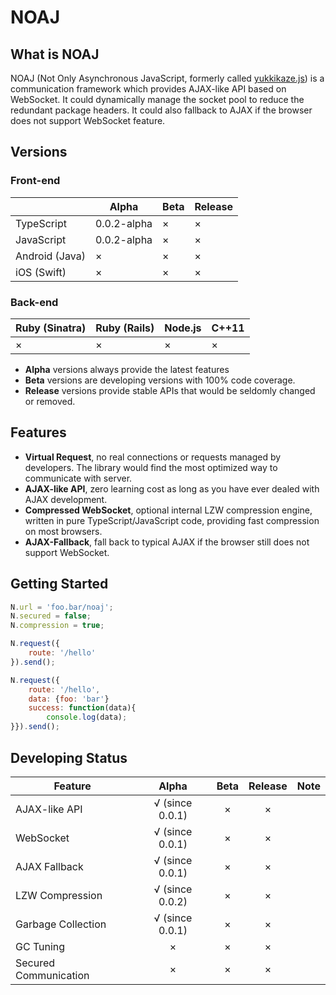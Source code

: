 # NOAJ

## What is NOAJ
NOAJ (Not Only Asynchronous JavaScript, formerly called [yukkikaze.js](https://github.com/dsh0416/yukkikaze.js)) is a communication framework which provides AJAX-like API based on WebSocket. It could dynamically manage the socket pool to reduce the redundant package headers. It could also fallback to AJAX if the browser does not support WebSocket feature.

## Versions

### Front-end

|                | Alpha       | Beta | Release |
| -------------- | ----------- | ---- | ------- |
| TypeScript     | 0.0.2-alpha | ×    | ×       |
| JavaScript     | 0.0.2-alpha | ×    | ×       |
| Android (Java) | ×           | ×    | ×       |
| iOS (Swift)    | ×           | ×    | ×       |

### Back-end

| Ruby (Sinatra) | Ruby (Rails) | Node.js | C++11 |
| -------------- | ------------ | ------- | ----- |
| ×              | ×            | ×       | ×     |

* **Alpha** versions always provide the latest features
* **Beta** versions are developing versions with 100% code coverage.
* **Release** versions provide stable APIs that would be seldomly changed or removed.

## Features

- **Virtual Request**, no real connections or requests managed by developers. The library would find the most optimized way to communicate with server.
- **AJAX-like API**, zero learning cost as long as you have ever dealed with AJAX development.
- **Compressed WebSocket**, optional internal LZW compression engine, written in pure TypeScript/JavaScript code, providing fast compression on most browsers.
- **AJAX-Fallback**, fall back to typical AJAX if the browser still does not support WebSocket.

## Getting Started

```javascript
N.url = 'foo.bar/noaj';
N.secured = false;
N.compression = true;

N.request({
    route: '/hello'
}).send();

N.request({
    route: '/hello',
    data: {foo: 'bar'}
    success: function(data){
        console.log(data);
}}).send();
```

## Developing Status

| Feature               |      Alpha      | Beta | Release | Note |
| --------------------- | :-------------: | :--: | :-----: | ---: |
| AJAX-like API         | √ (since 0.0.1) |  ×   |    ×    |      |
| WebSocket             | √ (since 0.0.1) |  ×   |    ×    |      |
| AJAX Fallback         | √ (since 0.0.1) |  ×   |    ×    |      |
| LZW Compression       | √ (since 0.0.2) |  ×   |    ×    |      |
| Garbage Collection    | √ (since 0.0.1) |  ×   |    ×    |      |
| GC Tuning             |        ×        |  ×   |    ×    |      |
| Secured Communication |        ×        |  ×   |    ×    |      |

